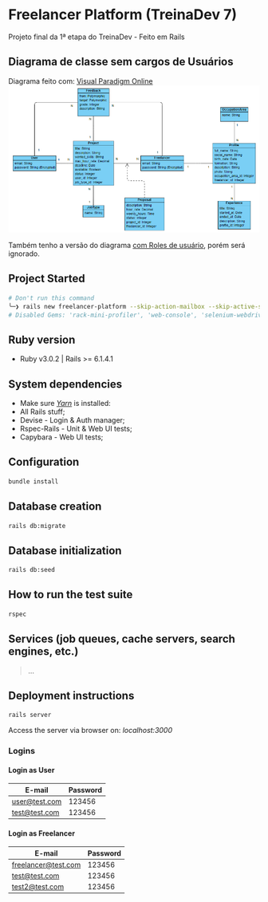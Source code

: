 # Freelancer Platform (TreinaDev 7)

Projeto final da 1ª etapa do TreinaDev - Feito em Rails

## Diagrama de classe sem cargos de Usuários

Diagrama feito com: [Visual Paradigm Online](https://online.visual-paradigm.com/)
![](public/readme/class-diagram-without-roles.png)

Também tenho a versão do diagrama [com Roles de usuário](public/readme/class-diagram-with-roles.png), porém será ignorado.

## Project Started

```sh
# Don't run this command
╰─❯ rails new freelancer-platform --skip-action-mailbox --skip-active-storage --skip-action-cable
# Disabled Gems: 'rack-mini-profiler', 'web-console', 'selenium-webdriver' and 'webdriver'
```

## Ruby version

- Ruby v3.0.2 | Rails >= 6.1.4.1

## System dependencies

- Make sure [_Yarn_](https://classic.yarnpkg.com/lang/en/docs/install/#windows-stable) is installed:
- All Rails stuff;
- Devise - Login & Auth manager;
- Rspec-Rails - Unit & Web UI tests;
- Capybara - Web UI tests;

## Configuration

```sh
bundle install
```

## Database creation

```sh
rails db:migrate
```

## Database initialization

```sh
rails db:seed
```

## How to run the test suite

```sh
rspec
```

## Services (job queues, cache servers, search engines, etc.)

> ...

## Deployment instructions

```sh
rails server
```

Access the server via browser on: _localhost:3000_

### Logins

#### Login as User

| E-mail        | Password |
| ------------- | -------- |
| user@test.com | 123456   |
| test@test.com | 123456   |

#### Login as Freelancer

| E-mail              | Password |
| ------------------- | -------- |
| freelancer@test.com | 123456   |
| test@test.com       | 123456   |
| test2@test.com      | 123456   |

